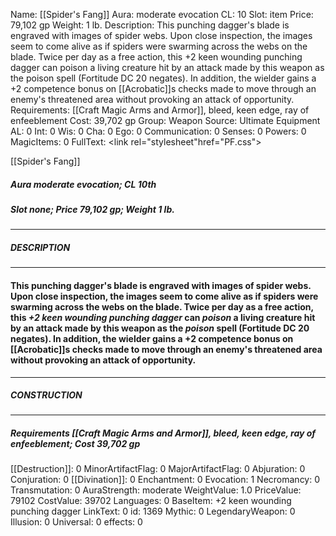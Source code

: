 Name: [[Spider's Fang]]
Aura: moderate evocation
CL: 10
Slot: item
Price: 79,102 gp
Weight: 1 lb.
Description: This punching dagger's blade is engraved with images of spider webs. Upon close inspection, the images seem to come alive as if spiders were swarming across the webs on the blade. Twice per day as a free action, this +2 keen wounding punching dagger can poison a living creature hit by an attack made by this weapon as the poison spell (Fortitude DC 20 negates). In addition, the wielder gains a +2 competence bonus on [[Acrobatic]]s checks made to move through an enemy's threatened area without provoking an attack of opportunity.
Requirements: [[Craft Magic Arms and Armor]], bleed, keen edge, ray of enfeeblement
Cost: 39,702 gp
Group: Weapon
Source: Ultimate Equipment
AL: 0
Int: 0
Wis: 0
Cha: 0
Ego: 0
Communication: 0
Senses: 0
Powers: 0
MagicItems: 0
FullText: <link rel="stylesheet"href="PF.css"><div class="heading"><p class="alignleft">[[Spider's Fang]]</p><div style="clear: both;"></div></div><div><h5><b>Aura </b>moderate evocation; <b>CL </b>10th</h5><h5><b>Slot </b>none; <b>Price </b>79,102 gp; <b>Weight </b>1 lb.</h5></div><hr/><div><h5><b>DESCRIPTION</b></h5></div><hr/><div><h4><p>This punching dagger's blade is engraved with images of spider webs. Upon close inspection, the images seem to come alive as if spiders were swarming across the webs on the blade. Twice per day as a free action, this <i>+2 keen wounding punching dagger</i> can <i>poison</i> a living creature hit by an attack made by this weapon as the <i>poison</i> spell (Fortitude DC 20 negates). In addition, the wielder gains a +2 competence bonus on [[Acrobatic]]s checks made to move through an enemy's threatened area without provoking an attack of opportunity.</p></h4></div><hr/><div><h5><b>CONSTRUCTION</b></h5></div><hr/><div><h5><b>Requirements </b>[[Craft Magic Arms and Armor]], <i>bleed</i>, <i>keen edge</i>, <i>ray of enfeeblement</i>; <b>Cost </b>39,702 gp</h5></div>
[[Destruction]]: 0
MinorArtifactFlag: 0
MajorArtifactFlag: 0
Abjuration: 0
Conjuration: 0
[[Divination]]: 0
Enchantment: 0
Evocation: 1
Necromancy: 0
Transmutation: 0
AuraStrength: moderate
WeightValue: 1.0
PriceValue: 79102
CostValue: 39702
Languages: 0
BaseItem: +2 keen wounding punching dagger
LinkText: 0
id: 1369
Mythic: 0
LegendaryWeapon: 0
Illusion: 0
Universal: 0
effects: 0

